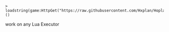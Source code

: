 
```
> loadstring(game:HttpGet("https://raw.githubusercontent.com/Hxplan/HoplanHUB/refs/heads/main/HoplanHub.lua"))()
```
work on any Lua Executor
